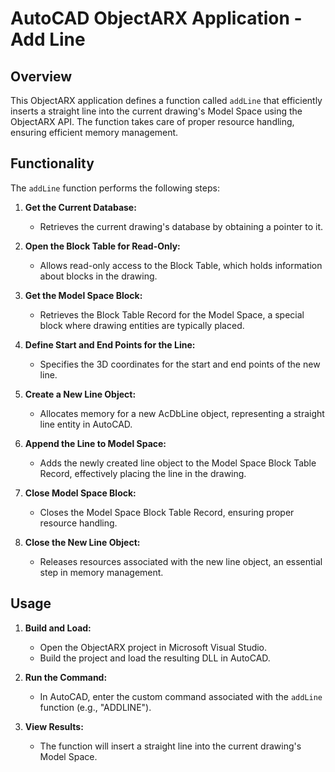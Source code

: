 # AutoCAD ObjectARX Application - Add Line
 
## Overview
 
This ObjectARX application defines a function called `addLine` that efficiently inserts a straight line into the current drawing's Model Space using the ObjectARX API. The function takes care of proper resource handling, ensuring efficient memory management.
 
## Functionality
 
The `addLine` function performs the following steps:
 
1. **Get the Current Database:**
   - Retrieves the current drawing's database by obtaining a pointer to it.
 
2. **Open the Block Table for Read-Only:**
   - Allows read-only access to the Block Table, which holds information about blocks in the drawing.
 
3. **Get the Model Space Block:**
   - Retrieves the Block Table Record for the Model Space, a special block where drawing entities are typically placed.
 
4. **Define Start and End Points for the Line:**
   - Specifies the 3D coordinates for the start and end points of the new line.
 
5. **Create a New Line Object:**
   - Allocates memory for a new AcDbLine object, representing a straight line entity in AutoCAD.
 
6. **Append the Line to Model Space:**
   - Adds the newly created line object to the Model Space Block Table Record, effectively placing the line in the drawing.
 
7. **Close Model Space Block:**
   - Closes the Model Space Block Table Record, ensuring proper resource handling.
 
8. **Close the New Line Object:**
   - Releases resources associated with the new line object, an essential step in memory management.
 
## Usage
 
1. **Build and Load:**
   - Open the ObjectARX project in Microsoft Visual Studio.
   - Build the project and load the resulting DLL in AutoCAD.
 
2. **Run the Command:**
   - In AutoCAD, enter the custom command associated with the `addLine` function (e.g., "ADDLINE").
 
3. **View Results:**
   - The function will insert a straight line into the current drawing's Model Space.
